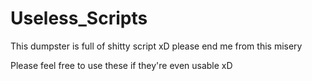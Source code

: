 # Useless_Scripts
This dumpster is full of shitty script xD please end me from this misery

Please feel free to use these if they're even usable xD
